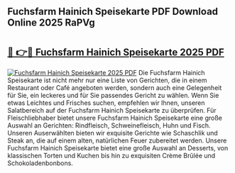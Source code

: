 ## Fuchsfarm Hainich Speisekarte PDF Download Online 2025 RaPVg

# <h2><a href="http://gc8jjw.nevu.top/?p=Fuchsfarm+Hainich+Speisekarte">🔗 👉🔴 Fuchsfarm Hainich Speisekarte 2025 PDF</a></h2>

[![Fuchsfarm Hainich Speisekarte 2025 PDF](https://i.imgur.com/dBaPXMq.png)](http://gc8jjw.nevu.top/?p=Fuchsfarm+Hainich+Speisekarte)
Die Fuchsfarm Hainich Speisekarte ist nicht mehr nur eine Liste von Gerichten, die in einem Restaurant oder Café angeboten werden, sondern auch eine Gelegenheit für Sie, ein leckeres und für Sie passendes Gericht zu wählen. Wenn Sie etwas Leichtes und Frisches suchen, empfehlen wir Ihnen, unseren Salatbereich auf der Fuchsfarm Hainich Speisekarte zu überprüfen. Für Fleischliebhaber bietet unsere Fuchsfarm Hainich Speisekarte eine große Auswahl an Gerichten: Rindfleisch, Schweinefleisch, Huhn und Fisch. Unseren Auserwählten bieten wir exquisite Gerichte wie Schaschlik und Steak an, die auf einem alten, natürlichen Feuer zubereitet werden. Unsere Fuchsfarm Hainich Speisekarte bietet eine große Auswahl an Desserts, von klassischen Torten und Kuchen bis hin zu exquisiten Crème Brûlée und Schokoladenbonbons.
